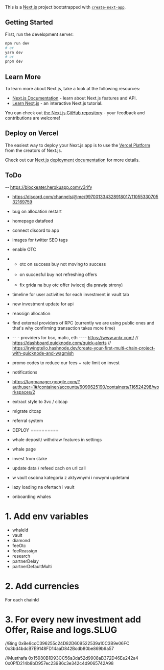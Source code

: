 This is a [Next.js](https://nextjs.org/) project bootstrapped with [`create-next-app`](https://github.com/vercel/next.js/tree/canary/packages/create-next-app).

## Getting Started

First, run the development server:

```bash
npm run dev
# or
yarn dev
# or
pnpm dev
```

## Learn More

To learn more about Next.js, take a look at the following resources:

- [Next.js Documentation](https://nextjs.org/docs) - learn about Next.js features and API.
- [Learn Next.js](https://nextjs.org/learn) - an interactive Next.js tutorial.

You can check out [the Next.js GitHub repository](https://github.com/vercel/next.js/) - your feedback and contributions are welcome!

## Deploy on Vercel

The easiest way to deploy your Next.js app is to use the [Vercel Platform](https://vercel.com/new?utm_medium=default-template&filter=next.js&utm_source=create-next-app&utm_campaign=create-next-app-readme) from the creators of Next.js.

Check out our [Next.js deployment documentation](https://nextjs.org/docs/deployment) for more details.


## ToDo
-- https://blockeater.herokuapp.com/v3rify


- https://discord.com/channels/@me/997001334328918017/1105533070532169759
- bug on allocation restart

- homepage datafeed
- connect discord to app
- images for twitter SEO tags

- enable OTC
- - otc on success buy not moving to success
- - on succesful buy not refreshing offers
- - fix grida na buy otc offer (wiecej dla prawje strony)

- timeline for user activities for each investment in vault tab
- new investment update for api
- reassign allocation
- find external providers of RPC (currently we are using public ones and that's why confirming transaction takes more time)
- -- - providers for bsc, matic, eth ---- https://www.ankr.com/ // https://dashboard.quicknode.com/quick-alerts // https://irwingtello.hashnode.dev/create-your-first-multi-chain-project-with-quicknode-and-wagmish

- promo codes to reduce our fees + rate limit on invest
- notifications
- https://tagmanager.google.com/?authuser=1#/container/accounts/6099625190/containers/116524298/workspaces/2

- extract style to 3vc / citcap
- migrate citcap
- referral system

- DEPLOY
==========
- whale deposit/ withdraw features in settings
- whale page
- invest from stake
- update data / refeed cach on url call
- w vault osobna kategoria z aktywnymi i nowymi updetami
- lazy loading na ofertach i vault
- onboarding whales





# 1. Add env variables
- whaleId
- vault
- diamond
- feeOtc
- feeReassign
- research
- partnerDelay
- partnerDefaultMulti

# 2. Add currencies 
For each chainId

# 3. For every new investment add Offer, Raise and logs.SLUG

//Bing
0xBe6ccC396255c24D82D609522539a10C3B9e06FC
0x3bd4bdcB7E9148FD14aaD842Bcdb80be869b9a57

//Musthafa
0x15980B1D93CC56a3da52d9908aB372D46Ee242a4
0x0FfD214b8bD957ec23986c3e342c4d9065742A98

